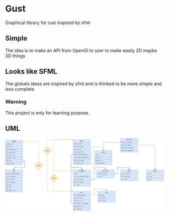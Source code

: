 # Gust
Graphical library for rust inspired by sfml

## Simple
The idea is to make an API from OpenGl to user to make easily 2D maybe 3D things

## Looks like SFML
The globals ideas are inspired by sfml and is thinked to be more simple and less complete

### Warning
This project is only for learning purpose.

## UML

![alt text](./data/UmlGust.png "Uml Gust")
